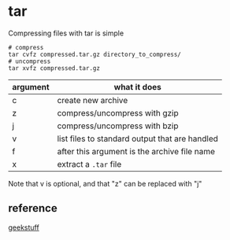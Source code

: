 # tar
Compressing files with tar is simple

```
# compress
tar cvfz compressed.tar.gz directory_to_compress/
# uncompress
tar xvfz compressed.tar.gz
```

argument | what it does
--- | ---
c | create new archive
z | compress/uncompress with gzip
j | compress/uncompress with bzip
v | list files to standard output that are handled
f | after this argument is the archive file name
x | extract a `.tar` file


Note that v is optional, and that "z" can be replaced with "j"


## reference
[geekstuff](http://www.thegeekstuff.com/2010/04/unix-tar-command-examples)
